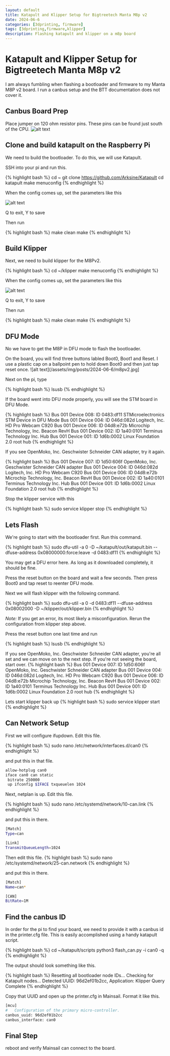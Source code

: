 ```yaml
---
layout: default
title: Katapult and Klipper Setup for Bigtreetech Manta M8p v2
date: 2024-06-6
categories: [3dprinting, firmware]
tags: [3dprinting,firmware,klipper]
description: Flashing katapult and klipper on a m8p board
---
```


# Katapult and Klipper Setup for Bigtreetech Manta M8p v2

I am always fumbling when flashing a bootloader and firmware to my Manta M8P v2 board. I run a canbus setup and the BTT documentation does not cover it.

## Canbus Board Prep
Place jumper on 120 ohm resistor pins.  These pins can be found just south of the CPU.
![alt text](</assets/img/posts/2024-06-6/BIGTREETECH MANTA M8P V2.0 120R.png>)

## Clone and build katapult on the Raspberry Pi
We need to build the bootloader. To do this, we will use Katapult.

SSH into your pi and run this.

{% highlight bash %}
cd ~
git clone https://github.com/Arksine/Katapult
cd katapult
make menuconfig
{% endhighlight %}

When the config comes up, set the parameters like this

![alt text](/assets/img/posts/2024-06-6/katapult_m8pv2.png)

Q to exit, Y to save

Then run

{% highlight bash %}
make clean
make
{% endhighlight %}

## Build Klipper
Next, we need to build klipper for the M8Pv2.

{% highlight bash %}
cd ~/klipper
make menuconfig
{% endhighlight %}

When the config comes up, set the parameters like this

![alt text](/assets/img/posts/2024-06-6/klipper_m8pv2.png)

Q to exit, Y to save

Then run

{% highlight bash %}
make clean
make
{% endhighlight %}

## DFU Mode
No we have to get the M8P in DFU mode to flash the bootloader.

On the board, you will find three buttons labled Boot0, Boot1 and Reset.  I use a plastic cap on a ballpoint pen to hold down Boot0 and then just tap reset once.
![alt text](/assets/img/posts/2024-06-6/m8pv2.jpg]

Next on the pi, type

{% highlight bash %}
lsusb
{% endhighlight %}

If the board went into DFU mode properly, you will see the STM board in DFU Mode.

{% highlight bash %}
Bus 001 Device 008: ID 0483:df11 STMicroelectronics STM Device in DFU Mode
Bus 001 Device 004: ID 046d:082d Logitech, Inc. HD Pro Webcam C920
Bus 001 Device 006: ID 04d8:e72b Microchip Technology, Inc. Beacon RevH
Bus 001 Device 002: ID 1a40:0101 Terminus Technology Inc. Hub
Bus 001 Device 001: ID 1d6b:0002 Linux Foundation 2.0 root hub
{% endhighlight %}

If you see OpenMoko, Inc. Geschwister Schneider CAN adapter, try it again.

{% highlight bash %}
Bus 001 Device 007: ID 1d50:606f OpenMoko, Inc. Geschwister Schneider CAN adapter
Bus 001 Device 004: ID 046d:082d Logitech, Inc. HD Pro Webcam C920
Bus 001 Device 006: ID 04d8:e72b Microchip Technology, Inc. Beacon RevH
Bus 001 Device 002: ID 1a40:0101 Terminus Technology Inc. Hub
Bus 001 Device 001: ID 1d6b:0002 Linux Foundation 2.0 root hub
{% endhighlight %}

Stop the klipper service with this

{% highlight bash %}
sudo service klipper stop
{% endhighlight %}

## Lets Flash
We're going to start with the bootloader first.  Run this command.

{% highlight bash %}
sudo dfu-util -a 0 -D ~/katapult/out/katapult.bin --dfuse-address 0x08000000:force:leave -d 0483:df11
{% endhighlight %}

You may get a DFU error here.  As long as it downloaded completely, it should be fine.

Press the reset button on the board and wait a few seconds.  Then press Boot0 and tap reset to reenter DFU mode.

Next we will flash klipper with the following command.

{% highlight bash %}
sudo dfu-util -a 0 -d 0483:df11 --dfuse-address 0x08002000 -D ~/klipper/out/klipper.bin
{% endhighlight %}

*Note:* If you get an error, its most likely a misconfiguration.  Rerun the configuration from klipper step above.

Press the reset button one last time and run

{% highlight bash %}
lsusb
{% endhighlight %}

If you see OpenMoko, Inc. Geschwister Schneider CAN adapter, you're all set and we can move on to the next step. If you're not seeing the board, start over.
{% highlight bash %}
Bus 001 Device 007: ID 1d50:606f OpenMoko, Inc. Geschwister Schneider CAN adapter
Bus 001 Device 004: ID 046d:082d Logitech, Inc. HD Pro Webcam C920
Bus 001 Device 006: ID 04d8:e72b Microchip Technology, Inc. Beacon RevH
Bus 001 Device 002: ID 1a40:0101 Terminus Technology Inc. Hub
Bus 001 Device 001: ID 1d6b:0002 Linux Foundation 2.0 root hub
{% endhighlight %}

Lets start klipper back up
{% highlight bash %}
sudo service klipper start
{% endhighlight %}

## Can Network Setup

First we will configure ifupdown.  Edit this file.

{% highlight bash %}
sudo nano /etc/network/interfaces.d/can0
{% endhighlight %}

and put this in that file.

```bash
allow-hotplug can0
iface can0 can static
 bitrate 250000
 up ifconfig $IFACE txqueuelen 1024
```

Next, netplan is up. Edit this file.

{% highlight bash %}
sudo nano /etc/systemd/network/10-can.link
{% endhighlight %}

and put this in there.

```bash
[Match]
Type=can

[Link]
TransmitQueueLength=1024
```

Then edit this file.
{% highlight bash %}
sudo nano /etc/systemd/network/25-can.network
{% endhighlight %}

and put this in there.

```bash
[Match]
Name=can*

[CAN]
BitRate=1M
```

## Find the canbus ID

In order for the pi to find your board, we need to provide it with a canbus id in the printer.cfg file. This is easily accomplished using a handy katapult script.

{% highlight bash %}
cd ~/katapult/scripts
python3 flash_can.py -i can0 -q
{% endhighlight %}

The output should look something like this.

{% highlight bash %}
Resetting all bootloader node IDs...
Checking for Katapult nodes...
Detected UUID: 96d2ef01b2cc, Application: Klipper
Query Complete
{% endhighlight %}

Copy that UUID and open up the printer.cfg in Mainsail.  Format it like this.

```bash
[mcu]
#   Configuration of the primary micro-controller.
canbus_uuid: 96d2ef01b2cc
canbus_interface: can0
```

## Final Step
reboot and verify Mainsail can connect to the board.